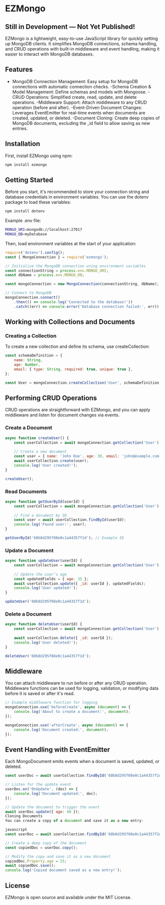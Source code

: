 # EZMongo
## Still in Development — Not Yet Published!

EZMongo is a lightweight, easy-to-use JavaScript library for quickly setting up MongoDB clients. It simplifies MongoDB connections, schema handling, and CRUD operations with built-in middleware and event handling, making it easier to interact with MongoDB databases.

## Features
- MongoDB Connection Management: Easy setup for MongoDB connections with automatic connection checks.
-Schema Creation & Model Management: Define schemas and models with Mongoose.
-CRUD Operations: Simplified create, read, update, and delete operations.
-Middleware Support: Attach middleware to any CRUD operation (before and after).
-Event-Driven Document Changes: Leverages EventEmitter for real-time events when documents are created, updated, or deleted.
-Document Cloning: Create deep copies of MongoDB documents, excluding the _id field to allow saving as new entries.

## Installation
First, install EZMongo using npm:

```bash
npm install ezmongo
```

## Getting Started
Before you start, it's recommended to store your connection string and database credentials in environment variables. You can use the dotenv package to load these variables:

```bash
npm install dotenv
```

Example .env file:

```bash
MONGO_URI=mongodb://localhost:27017
MONGO_DB=myDatabase
```

Then, load environment variables at the start of your application:

```javascript
require('dotenv').config();
const { MongoConnection } = require('ezmongo');

// Initialize the MongoDB connection using environment variables
const connectionString = process.env.MONGO_URI;
const dbName = process.env.MONGO_DB;

const mongoConnection = new MongoConnection(connectionString, dbName);

// Connect to MongoDB
mongoConnection.connect()
    .then(() => console.log('Connected to the database!'))
    .catch((err) => console.error('Database connection failed:', err));
```

## Working with Collections and Documents

### Creating a Collection

To create a new collection and define its schema, use createCollection:

```javascript
const schemaDefinition = {
    name: String,
    age: Number,
    email: { type: String, required: true, unique: true },
};

const User = mongoConnection.createCollection('User', schemaDefinition);
```

## Performing CRUD Operations

CRUD operations are straightforward with EZMongo, and you can apply middleware and listen for document changes via events.

### Create a Document

```javascript
async function createUser() {
    const userCollection = await mongoConnection.getCollection('User');
    
    // Create a new document
    const user = { name: 'John Doe', age: 30, email: 'john@example.com' };
    await userCollection.create(user);
    console.log('User created!');
}

createUser();
```

### Read Documents

```javascript
async function getUserById(userId) {
    const userCollection = await mongoConnection.getCollection('User');
    
    // Find a document by ID
    const user = await userCollection.findById(userId);
    console.log('Found user:', user);
}

getUserById('60b8d295f08e0c1a44357f1d'); // Example ID
```

### Update a Document

``` javascript
async function updateUser(userId) {
    const userCollection = await mongoConnection.getCollection('User');
    
    // Update the user’s age
    const updatedFields = { age: 35 };
    await userCollection.update({ _id: userId }, updatedFields);
    console.log('User updated!');
}

updateUser('60b8d295f08e0c1a44357f1d');
```

### Delete a Document

``` javascript
async function deleteUser(userId) {
    const userCollection = await mongoConnection.getCollection('User');
    
    await userCollection.delete({ _id: userId });
    console.log('User deleted!');
}

deleteUser('60b8d295f08e0c1a44357f1d');
```

## Middleware

You can attach middleware to run before or after any CRUD operation. Middleware functions can be used for logging, validation, or modifying data before it is saved or after it's read.

```javascript
// Example middleware function for logging
mongoConnection.use('beforeCreate', async (document) => {
    console.log('About to create a document:', document);
});

mongoConnection.use('afterCreate', async (document) => {
    console.log('Document created:', document);
});
```

## Event Handling with EventEmitter

Each MongoDocument emits events when a document is saved, updated, or deleted.

```javascript
const userDoc = await userCollection.findById('60b8d295f08e0c1a44357f1d');

// Listen for the update event
userDoc.on('OnUpdate', (doc) => {
    console.log('Document updated:', doc);
});

// Update the document to trigger the event
await userDoc.update({ age: 40 });
Cloning Documents
You can create a copy of a document and save it as a new entry:

javascript
const userDoc = await userCollection.findById('60b8d295f08e0c1a44357f1d');

// Create a deep copy of the document
const copiedDoc = userDoc.copy();

// Modify the copy and save it as a new document
copiedDoc.Property.age = 25;
await copiedDoc.save();
console.log('Copied document saved as a new entry!');
```

## License

EZMongo is open source and available under the MIT License.
